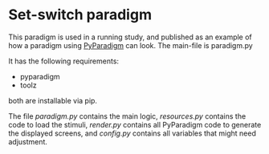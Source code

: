 # Set-switch paradigm

This paradigm is used in a running study, and published as an example of how a
paradigm using [PyParadigm](https://github.com/KnorrFG/pyparadigm) can look. The
main-file is paradigm.py

It has the following requirements:

* pyparadigm
* toolz

both are installable via pip.

The file *paradigm.py* contains the main logic, *resources.py* contains the code
to load the stimuli, *render.py* contains all PyParadigm code to generate the
displayed screens, and *config.py* contains all variables that might need adjustment.